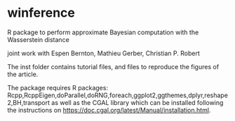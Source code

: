 # winference
R package to perform approximate Bayesian computation with the Wasserstein distance

joint work with Espen Bernton, Mathieu Gerber, Christian P. Robert

The inst folder contains tutorial files, and files to reproduce the figures of the article.

The package requires R packages: Rcpp,RcppEigen,doParallel,doRNG,foreach,ggplot2,ggthemes,dplyr,reshape2,BH,transport
as well as the CGAL library which can be installed following the instructions
on https://doc.cgal.org/latest/Manual/installation.html.
